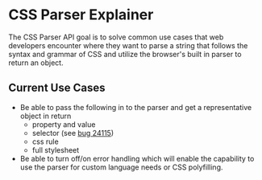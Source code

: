 CSS Parser Explainer
==============================

The CSS Parser API goal is to solve common use cases
that web developers encounter where they want to parse
a string that follows the syntax and grammar of CSS and
utilize the browser's built in parser to return an object.

Current Use Cases
------------------
* Be able to pass the following in to the parser and get
a representative object in return
    * property and value
    * selector (see [bug 24115](https://www.w3.org/Bugs/Public/show_bug.cgi?id=24115))
    * css rule
    * full stylesheet
* Be able to turn off/on error handling which will enable
the capability to use the parser for custom language needs
or CSS polyfilling.
